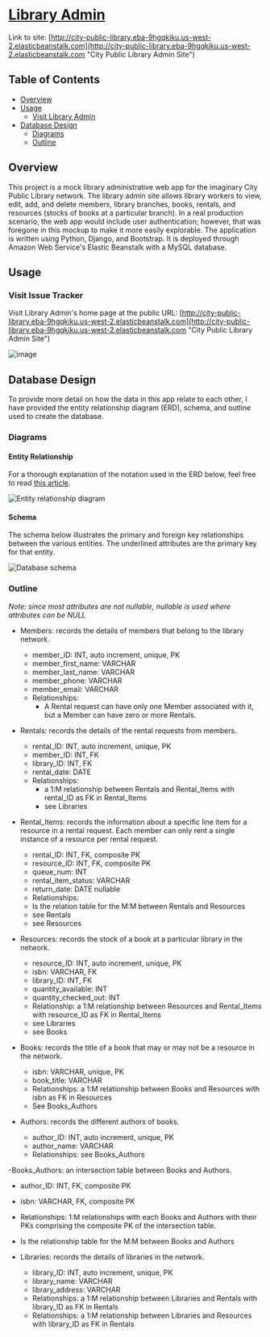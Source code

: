 # [Library Admin](http://city-public-library.eba-9hgqkiku.us-west-2.elasticbeanstalk.com "City Public Library Admin Site")
Link to site: [http://city-public-library.eba-9hgqkiku.us-west-2.elasticbeanstalk.com](http://city-public-library.eba-9hgqkiku.us-west-2.elasticbeanstalk.com "City Public Library Admin Site")

## Table of Contents
- [Overview](#overview "Overview")
- [Usage](#usage "Usage")
  - [Visit Library Admin](#visit "Library Admin")
- [Database Design](#database "Database Design")
  - [Diagrams](#diagrams "Diagrams")
  - [Outline](#outline "Outline")

## Overview <a name="overview"></a>
This project is a mock library administrative web app for the imaginary City Public Library network. The library admin site allows library workers to view, edit, add, and delete members, library branches, books, rentals, and resources (stocks of books at a particular branch). In a real production scenario, the web app would include user authentication; however, that was foregone in this mockup to make it more easily explorable. The application is written using Python, Django, and Bootstrap. It is deployed through Amazon Web Service's Elastic Beanstalk with a MySQL database.

## Usage <a name="usage"></a>

### Visit Issue Tracker <a name="visit"></a>
Visit Library Admin's home page at the public URL: [http://city-public-library.eba-9hgqkiku.us-west-2.elasticbeanstalk.com](http://city-public-library.eba-9hgqkiku.us-west-2.elasticbeanstalk.com "City Public Library Admin Site")

![image](https://github.com/realKP/library-admin/assets/76978772/a29f1e27-4d7b-4dd0-9e38-5fd24cfa3c66)


## Database Design <a name="database"></a>
To provide more detail on how the data in this app relate to each other, I have provided the entity relationship diagram (ERD), schema, and outline used to create the database.

### Diagrams <a name="diagrams"></a>
#### Entity Relationship
For a thorough explanation of the notation used in the ERD below, feel free to read [this article](https://www.freecodecamp.org/news/crows-foot-notation-relationship-symbols-and-how-to-read-diagrams/ "Crow's Foot Notation").


![Entity relationship diagram](https://github.com/realKP/library-admin/assets/76978772/862ec2cb-d8dd-45dd-bad5-05eab60a2eab)

#### Schema
The schema below illustrates the primary and foreign key relationships between the various entities. The underlined attributes are the primary key for that entity.


![Database schema](https://github.com/realKP/library-admin/assets/76978772/dc9edcf2-10ba-4a80-8757-ae297664ff25)


### Outline <a name="outline"></a>
_Note: since most attributes are not nullable, nullable is used where attributes can be NULL_

- Members: records the details of members that belong to the library network.
  - member_ID: INT, auto increment, unique, PK
  - member_first_name: VARCHAR
  - member_last_name: VARCHAR
  - member_phone: VARCHAR
  - member_email: VARCHAR
  - Relationships:
    - A Rental request can have only one Member associated with it, but a Member can have zero or more Rentals.

- Rentals: records the details of the rental requests from members.
  - rental_ID: INT, auto increment, unique, PK
  - member_ID: INT, FK
  - library_ID: INT, FK
  - rental_date: DATE
  - Relationships:
    - a 1:M relationship between Rentals and Rental_Items with rental_ID as FK in Rental_Items
    - see Libraries

- Rental_Items: records the information about a specific line item for a resource in a
rental request. Each member can only rent a single instance of a resource per rental
request.
  - rental_ID: INT, FK, composite PK
  - resource_ID: INT, FK, composite PK
  - queue_num: INT
  - rental_item_status: VARCHAR
  - return_date: DATE nullable
  - Relationships:
  - Is the relation table for the M:M between Rentals and Resources
  - see Rentals
  - see Resources

- Resources: records the stock of a book at a particular library in the network.
  - resource_ID: INT, auto increment, unique, PK
  - isbn: VARCHAR, FK
  - library_ID: INT, FK
  - quantity_available: INT
  - quantity_checked_out: INT
  - Relationship: a 1:M relationship between Resources and Rental_Items with
  resource_ID as FK in Rental_Items
  - see Libraries
  - see Books

- Books: records the title of a book that may or may not be a resource in the network.
  - isbn: VARCHAR, unique, PK
  - book_title: VARCHAR
  - Relationships: a 1:M relationship between Books and Resources with isbn as FK
  in Resources
  - See Books_Authors

- Authors: records the different authors of books.
  - author_ID: INT, auto increment, unique, PK
  - author_name: VARCHAR
  - Relationships: see Books_Authors

-Books_Authors: an intersection table between Books and Authors.
  - author_ID: INT, FK, composite PK
  - isbn: VARCHAR, FK, composite PK
  - Relationships: 1:M relationships with each Books and Authors with their PKs
  comprising the composite PK of the intersection table.
  - Is the relationship table for the M:M between Books and Authors

- Libraries: records the details of libraries in the network.
  - library_ID: INT, auto increment, unique, PK
  - library_name: VARCHAR
  - library_address: VARCHAR
  - Relationships: a 1:M relationship between Libraries and Rentals with library_ID as
  FK in Rentals
  - Relationships: a 1:M relationship between Libraries and Resources with library_ID
  as FK in Rentals

